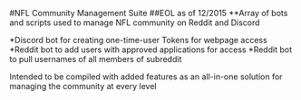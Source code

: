 #NFL Community Management Suite
##EOL as of 12/2015
**Array of bots and scripts used to manage NFL community on Reddit and Discord

*Discord bot for creating one-time-user Tokens for webpage access
*Reddit bot to add users with approved applications for access 
*Reddit bot to pull usernames of all members of subreddit 

Intended to be compiled with added features as an all-in-one solution for managing the community at every level
